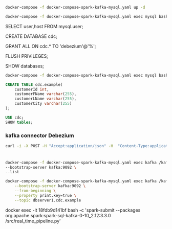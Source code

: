 ```bash
docker-compose -f docker-compose-spark-kafka-mysql.yaml up -d

docker-compose -f docker-compose-spark-kafka-mysql.yaml exec mysql bash -c 'mysql -u root -pdebezium'
```


SELECT user,host FROM mysql.user;

CREATE DATABASE cdc;

GRANT ALL ON cdc.* TO 'debezium'@'%';

FLUSH PRIVILEGES;

SHOW databases;


```bash
docker-compose -f docker-compose-spark-kafka-mysql.yaml exec mysql bash -c 'mysql -u debezium -pdbz'
```
```sql
CREATE TABLE cdc.example(
    customerId int,
    customerFName varchar(255),
    customerLName varchar(255),
    customerCity varchar(255)
);

USE cdc;
SHOW tables;
```

### kafka connector Debezium
```bash
curl -i -X POST -H "Accept:application/json" -H  "Content-Type:application/json" http://localhost:8083/connectors/ -d @./conf/register-mysql.json
```

### 
```bash

docker-compose -f docker-compose-spark-kafka-mysql.yaml exec kafka /kafka/bin/kafka-topics.sh \
--bootstrap-server kafka:9092 \
--list
```

```bash
docker-compose -f docker-compose-spark-kafka-mysql.yaml exec kafka /kafka/bin/kafka-console-consumer.sh \
    --bootstrap-server kafka:9092 \
    --from-beginning \
    --property print.key=true \
    --topic dbserver1.cdc.example
```



docker exec -it 18fdb9d141bf bash -c 'spark-submit --packages org.apache.spark:spark-sql-kafka-0-10_2.12:3.3.0 /src/real_time_pipeline.py'